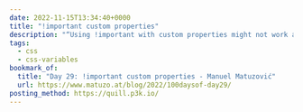 ```yaml
---
date: 2022-11-15T13:34:40+0000
title: "!important custom properties"
description: "“Using !important with custom properties might not work as you expect.”"
tags:
  - css
  - css-variables
bookmark_of:
  title: "Day 29: !important custom properties - Manuel Matuzović"
  url: https://www.matuzo.at/blog/2022/100daysof-day29/
posting_method: https://quill.p3k.io/
---
```

